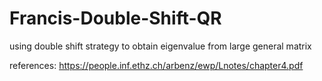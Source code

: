 # Francis-Double-Shift-QR

using double shift strategy to obtain eigenvalue from large general matrix

references:
https://people.inf.ethz.ch/arbenz/ewp/Lnotes/chapter4.pdf
